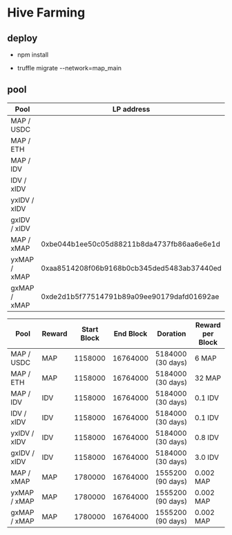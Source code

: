 # Hive Farming 

## deploy
* npm install 

* truffle migrate --network=map_main

## pool

| Pool | LP address | Pool address |
| ------ | ------ | ------ |
| MAP / USDC | | 0x39985A5ba47C5e89F4f6220a00e3b11B7Ba5AAf8 |
| MAP / ETH  | | 0xA618A3fE7171e36F899D799A50b3556dc231552E |
| MAP / IDV | | 0x91207D15F83d9CCa73246508c13b56E542cE9331 |
| IDV / xIDV | | 0xFF5c9DAE24604C2B11DC819ea7a9411bcAe28Db1 |
| yxIDV / xIDV | | 0xCB0428dfB780d0f89D33C385Fd60aC78752Ebd8c |
| gxIDV / xIDV | | 0xcbeC75263A3a20E7DCc92596D148434DfEBCe0A9 | 
| MAP / xMAP | 0xbe044b1ee50c05d88211b8da4737fb86aa6e6e1d | 0x1e2aa124385016f9bd3ed87d21d907fac21fe707 |
| yxMAP / xMAP | 0xaa8514208f06b9168b0cb345ded5483ab37440ed | 0x4a27973cdbaf56a7838865d3970a9f8d3086323e |
| gxMAP / xMAP | 0xde2d1b5f77514791b89a09ee90179dafd01692ae | 0xe63af737369ed178857e9699eba99047978394fb |


| Pool | Reward | Start Block | End Block | Doration | Reward per Block |
| ------ | ------ | ------ | ------ | ------ | ------ |
| MAP / USDC | MAP | 1158000 | 16764000 | 5184000 (30 days) | 6 MAP |
| MAP / ETH  | MAP | 1158000 | 16764000 | 5184000 (30 days) | 32 MAP |
| MAP / IDV | IDV | 1158000 | 16764000 | 5184000 (30 days) | 0.1 IDV |
| IDV / xIDV | IDV | 1158000 | 16764000 | 5184000 (30 days) | 0.1 IDV |
| yxIDV / xIDV | IDV | 1158000 | 16764000 | 5184000 (30 days) | 0.8 IDV |
| gxIDV / xIDV | IDV | 1158000 | 16764000 | 5184000 (30 days) | 3.0 IDV |
| MAP / xMAP | MAP | 1780000 | 16764000 | 1555200 (90 days) | 0.002 MAP |
| yxMAP / xMAP | MAP | 1780000 | 16764000 | 1555200 (90 days) | 0.002 MAP |
| gxMAP / xMAP | MAP | 1780000 | 16764000 | 1555200 (90 days) | 0.002 MAP |
